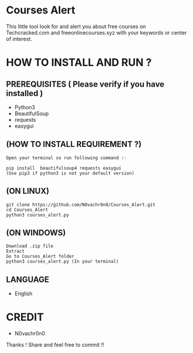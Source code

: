 # Courses Alert

This little tool look for and alert you about free courses on Techcracked.com and freeonlinecourses.xyz
with your keywords or center of interest.

# HOW TO INSTALL AND RUN ?


## PREREQUISITES ( Please verify if you have installed )

* Python3
* BeautifulSoup
* requests
* easygui

## (HOW TO INSTALL REQUIREMENT ?)


```
Open your terminal so run following command :-

pip install  beautifulsoup4 requests easygui
(Use pip3 if python3 is not your default version)
```

## (ON LINUX)


```
git clone https://github.com/N0vachr0n0/Courses_Alert.git
cd Courses_Alert
python3 courses_alert.py
```

## (ON WINDOWS)


```
Download .zip file
Extract
Go to Courses_Alert folder 
python3 courses_alert.py (In your terminal)

```



## LANGUAGE

* English

# CREDIT

* N0vachr0n0

Thanks ! Share and feel free to commit !!
